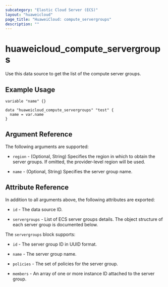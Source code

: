 ```yaml
---
subcategory: "Elastic Cloud Server (ECS)"
layout: "huaweicloud"
page_title: "HuaweiCloud: compute_servergroups"
description: ""
---
```


# huaweicloud_compute_servergroups

Use this data source to get the list of the compute server groups.

## Example Usage

```hcl
variable "name" {}

data "huaweicloud_compute_servergroups" "test" {
  name = var.name
}
```

## Argument Reference

The following arguments are supported:

* `region` - (Optional, String) Specifies the region in which to obtain the server groups.
  If omitted, the provider-level region will be used.

* `name` - (Optional, String) Specifies the server group name.

## Attribute Reference

In addition to all arguments above, the following attributes are exported:

* `id` - The data source ID.

* `servergroups` - List of ECS server groups details. The object structure of each server group is documented below.

The `servergroups` block supports:

* `id` - The server group ID in UUID format.

* `name` - The server group name.

* `policies` - The set of policies for the server group.

* `members` - An array of one or more instance ID attached to the server group.
